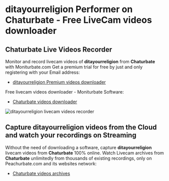 # ditayourreligion Performer on Chaturbate - Free LiveCam videos downloader

## Chaturbate Live Videos Recorder

Monitor and record livecam videos of **ditayourreligion** from **Chaturbate** with Moniturbate.com
Get a premium trial for free by just and only registering with your Email address:
* [ditayourreligion Premium videos downloader](https://moniturbate.com/request-demo-licence-key.html)

Free livecam videos downloader - Moniturbate Software:
* [Chaturbate videos downloader](https://moniturbate.com/moniturbate-download-software.html)

![ditayourreligion livecam videos recorder](https://peachurnet.com/templates/moniturbate-software.png)


## Capture ditayourreligion videos from the Cloud and watch your recordings on Streaming

Without the need of downloading a software, capture **ditayourreligion** livecam videos from **Chaturbate** 100% online.
Watch Livecam archives from **Chaturbate** unlimitedly from thousands of existing recordings, only on Peachurbate.com and its websites network:
* [Chaturbate videos archives](https://peachurnet.com/)